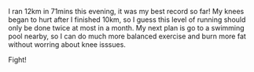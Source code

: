 I ran 12km in 71mins this evening, it was my best record so far!
My knees began to hurt after I finished 10km, so I guess this level of running should only be done twice at most in a month.
My next plan is go to a swimming pool nearby, so I can do much more balanced exercise and burn more fat without worring about knee isssues.

Fight!
